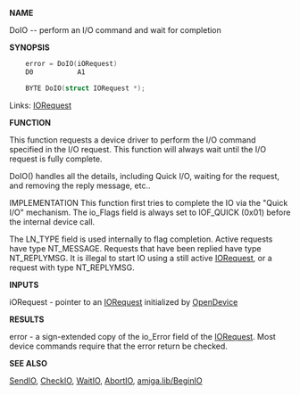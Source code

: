 
**NAME**

DoIO -- perform an I/O command and wait for completion

**SYNOPSIS**

```c
    error = DoIO(iORequest)
    D0           A1

    BYTE DoIO(struct IORequest *);

```
Links: [IORequest](_OOYT) 

**FUNCTION**

This function requests a device driver to perform the I/O command
specified in the I/O request.  This function will always wait until
the I/O request is fully complete.

DoIO() handles all the details, including Quick I/O, waiting for
the request, and removing the reply message, etc..

IMPLEMENTATION
This function first tries to complete the IO via the &#034;Quick I/O&#034;
mechanism.  The io_Flags field is always set to IOF_QUICK (0x01)
before the internal device call.

The LN_TYPE field is used internally to flag completion.  Active
requests have type NT_MESSAGE.  Requests that have been replied
have type NT_REPLYMSG.  It is illegal to start IO using a
still active [IORequest](_OOYT), or a request with type NT_REPLYMSG.

**INPUTS**

iORequest - pointer to an [IORequest](_OOYT) initialized by [OpenDevice](OpenDevice)

**RESULTS**

error - a sign-extended copy of the io_Error field of the
[IORequest](_OOYT).  Most device commands require that the error
return be checked.

**SEE ALSO**

[SendIO](SendIO), [CheckIO](CheckIO), [WaitIO](WaitIO), [AbortIO](_OTFW), [amiga.lib/BeginIO](_OTCB)
